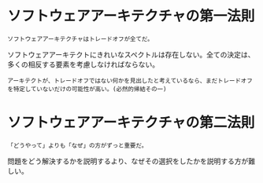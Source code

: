 # ソフトウェアアーキテクチャの第一法則

`ソフトウェアアーキテクチャはトレードオフが全てだ。`

ソフトウェアアーキテクトにきれいなスペクトルは存在しない。全ての決定は、多くの相反する要素を考慮しなければならない。

`アーキテクトが、トレードオフではない何かを見出したと考えているなら、まだトレードオフを特定していないだけの可能性が高い。(必然的帰結その一)`

# ソフトウェアアーキテクチャの第二法則

`「どうやって」よりも「なぜ」の方がずっと重要だ。`

問題をどう解決するかを説明するより、なぜその選択をしたかを説明する方が難しい。